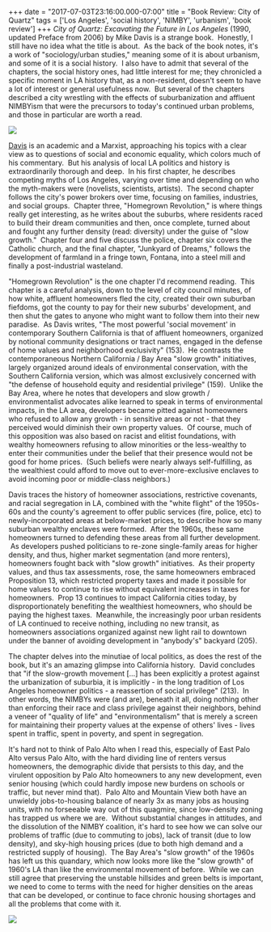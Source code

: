 +++
date = "2017-07-03T23:16:00.000-07:00"
title = "Book Review: City of Quartz"
tags = ['Los Angeles', 'social history', 'NIMBY', 'urbanism', 'book review']
+++
*City of Quartz: Excavating the Future in Los Angeles* (1990, updated Preface from 2006) by Mike Davis is a strange book.  Honestly, I still have no idea what the title is about.  As the back of the book notes, it's a work of "sociology/urban studies," meaning some of it is about urbanism, and some of it is a social history.  I also have to admit that several of the chapters, the social history ones, had little interest for me; they chronicled a specific moment in LA history that, as a non-resident, doesn't seem to have a lot of interest or general usefulness now.  But several of the chapters described a city wrestling with the effects of suburbanization and affluent NIMBYism that were the precursors to today's continued urban problems, and those in particular are worth a read.

<img src="https://2.bp.blogspot.com/-WEq6PPyfVGU/WHHdTa17BvI/AAAAAAAAMHs/50trnv8_3iAxW-2uBeSjshWBzt9YN7BFgCKgB/s1600/IMG_20170107_213747.jpg"/>

[Davis](https://en.wikipedia.org/wiki/Mike_Davis_(scholar)) is an academic and a Marxist, approaching his topics with a clear view as to questions of social and economic equality, which colors much of his commentary.  But his analysis of local LA politics and history is extraordinarily thorough and deep.  In his first chapter, he describes competing myths of Los Angeles, varying over time and depending on who the myth-makers were (novelists, scientists, artists).  The second chapter follows the city's power brokers over time, focusing on families, industries, and social groups.  Chapter three, "Homegrown Revolution," is where things really get interesting, as he writes about the suburbs, where residents raced to build their dream communities and then, once complete, turned about and fought any further density (read: diversity) under the guise of "slow growth."  Chapter four and five discuss the police, chapter six covers the Catholic church, and the final chapter, "Junkyard of Dreams," follows the development of farmland in a fringe town, Fontana, into a steel mill and finally a post-industrial wasteland.

"Homegrown Revolution" is the one chapter I'd recommend reading.  This chapter is a careful analysis, down to the level of city council minutes, of how white, affluent homeowners fled the city, created their own suburban fiefdoms, got the county to pay for their new suburbs' development, and then shut the gates to anyone who might want to follow them into their new paradise.  As Davis writes, "The most powerful 'social movement' in contemporary Southern California is that of affluent homeowners, organized by notional community designations or tract names, engaged in the defense of home values and neighborhood exclusivity" (153).  He contrasts the contemporaneous Northern California / Bay Area "slow growth" initiatives, largely organized around ideals of environmental conservation, with the Southern California version, which was almost exclusively concerned with "the defense of household equity and residential privilege" (159).  Unlike the Bay Area, where he notes that developers and slow growth / environmentalist advocates alike learned to speak in terms of environmental impacts, in the LA area, developers became pitted against homeowners who refused to allow any growth - in sensitive areas or not - that they perceived would diminish their own property values.  Of course, much of this opposition was also based on racist and elitist foundations, with wealthy homeowners refusing to allow minorities or the less-wealthy to enter their communities under the belief that their presence would not be good for home prices.  (Such beliefs were nearly always self-fulfilling, as the wealthiest could afford to move out to ever-more-exclusive enclaves to avoid incoming poor or middle-class neighbors.)

Davis traces the history of homeowner associations, restrictive covenants, and racial segregation in LA, combined with the "white flight" of the 1950s-60s and the county's agreement to offer public services (fire, police, etc) to newly-incorporated areas at below-market prices, to describe how so many suburban wealthy enclaves were formed.  After the 1960s, these same homeowners turned to defending these areas from all further development.  As developers pushed politicians to re-zone single-family areas for higher density, and thus, higher market segmentation (and more renters), homeowners fought back with "slow growth" initiatives.  As their property values, and thus tax assessments, rose, the same homeowners embraced Proposition 13, which restricted property taxes and made it possible for home values to continue to rise without equivalent increases in taxes for homeowners.  Prop 13 continues to impact California cities today, by disproportionately benefiting the wealthiest homeowners, who should be paying the highest taxes.  Meanwhile, the increasingly poor urban residents of LA continued to receive nothing, including no new transit, as homeowners associations organized against new light rail to downtown under the banner of avoiding development in "anybody's" backyard (205).

The chapter delves into the minutiae of local politics, as does the rest of the book, but it's an amazing glimpse into California history.  David concludes that "if the slow-growth movement [...] has been explicitly a protest against the urbanization of suburbia, it is implicitly - in the long tradition of Los Angeles homeowner politics - a reassertion of social privilege" (213).  In other words, the NIMBYs were (and are), beneath it all, doing nothing other than enforcing their race and class privilege against their neighbors, behind a veneer of "quality of life" and "environmentalism" that is merely a screen for maintaining their property values at the expense of others' lives - lives spent in traffic, spent in poverty, and spent in segregation.

It's hard not to think of Palo Alto when I read this, especially of East Palo Alto versus Palo Alto, with the hard dividing line of renters versus homeowners, the demographic divide that persists to this day, and the virulent opposition by Palo Alto homeowners to any new development, even senior housing (which could hardly impose new burdens on schools or traffic, but never mind that).  Palo Alto and Mountain View both have an unwieldy jobs-to-housing balance of nearly 3x as many jobs as housing units, with no forseeable way out of this quagmire, since low-density zoning has trapped us where we are.  Without substantial changes in attitudes, and the dissolution of the NIMBY coalition, it's hard to see how we can solve our problems of traffic (due to commuting to jobs), lack of transit (due to low density), and sky-high housing prices (due to both high demand and a restricted supply of housing).  The Bay Area's "slow growth" of the 1960s has left us this quandary, which now looks more like the "slow growth" of 1960's LA than like the environmental movement of before.  While we can still agree that preserving the unstable hillsides and green belts is important, we need to come to terms with the need for higher densities on the areas that can be developed, or continue to face chronic housing shortages and all the problems that come with it.

<img src="https://4.bp.blogspot.com/-0WSZOlFGpzQ/WVsugNpl7LI/AAAAAAAANos/LEo30wOq3ikJW4V5u5z2NuoHqkmJKOIBwCLcBGAs/s1600/IMG_4498.JPG"/>
